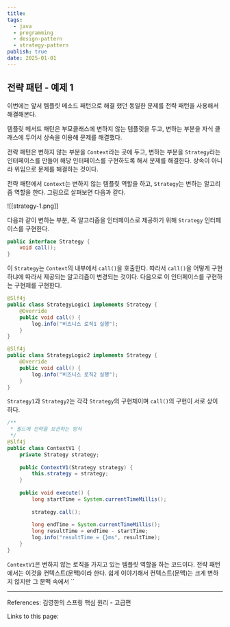```yaml
---
title: 
tags:
  - java
  - programming
  - design-pattern
  - strategy-pattern
publish: true
date: 2025-01-01
---
```

## 전략 패턴 - 예제 1
이번에는 앞서 템플릿 메소드 패턴으로 해결 했던 동일한 문제를 전략 패턴을 사용해서 해결해본다.

템플릿 메서드 패턴은 부모클래스에 변하지 않는 템플릿을 두고, 변하는 부분을 자식 클래스에 두어서 상속을 이용해 문제를 해결했다.

전략 패턴은 변하지 않는 부분을 `Context`라는 곳에 두고, 변하는 부분을 `Strategy`라는 인터페이스를 만들어 해당 인터페이스를 구현하도록 해서 문제를 해결한다. 상속이 아니라 위임으로 문제를 해결하는 것이다.

전략 패턴에서 `Context`는 변하지 않는 템플릿 역할을 하고, `Strategy`는 변하는 알고리즘 역할을 한다. 그림으로 살펴보면 다음과 같다.

![[strategy-1.png]]

다음과 같이 변하는 부분, 즉 알고리즘을 인터페이스로 제공하기 위해 `Strategy` 인터페이스를 구현한다.

```java
public interface Strategy {  
    void call();  
}
```

이 `Strategy`는 `Context`의 내부에서 `call()`을 호출한다. 따라서 `call()`을 어떻게 구현하냐에 따라서 제공되는 알고리즘이 변경되는 것이다. 다음으로 이 인터페이스를 구현하는 구현체를 구현한다.

```java
@Slf4j  
public class StrategyLogic1 implements Strategy {  
    @Override  
    public void call() {  
        log.info("비즈니스 로직1 실행");  
    }  
}

@Slf4j  
public class StrategyLogic2 implements Strategy {  
    @Override  
    public void call() {  
        log.info("비즈니스 로직2 실행");  
    }  
}
```

`Strategy1`과 `Strategy2`는 각각 `Strategy`의 구현체이며 `call()`의 구현이 서로 상이하다.

```java
/**  
 * 필드에 전략을 보관하는 방식  
 */  
@Slf4j  
public class ContextV1 {  
    private Strategy strategy;  
  
    public ContextV1(Strategy strategy) {  
        this.strategy = strategy;  
    }  
  
    public void execute() {  
        long startTime = System.currentTimeMillis();  
  
        strategy.call();  
  
        long endTime = System.currentTimeMillis();  
        long resultTime = endTime - startTime;  
        log.info("resultTime = {}ms", resultTime);  
    }  
}
```

`ContextV1`은 변하지 않는 로직을 가지고 있는 템플릿 역할을 하는 코드이다. 전략 패턴에서는 이것을 컨텍스트(문맥)이라 한다. 쉽게 이야기해서 컨텍스트(문맥)는 크게 변하지 않지만 그 문맥 속에서 ``

---
References: 김영한의 스프링 핵심 원리 - 고급편

Links to this page: 